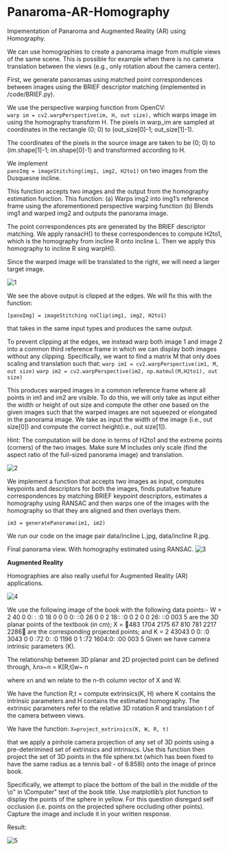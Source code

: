 # Panaroma-AR-Homography
Impementation of Panaroma and Augmented Reality (AR) using Homography.

We can use homographies to create a panorama image from multiple views of the same scene. This is possible for example when there is no camera translation between the views (e.g., only rotation about the camera center).

First, we generate panoramas using matched point correspondences between images using the BRIEF descriptor matching (implemented in /code/BRIEF.py). 

We use the perspective warping function from OpenCV:     
```warp im = cv2.warpPerspective(im, H, out size),```
which warps image im using the homography transform H. 
The pixels in warp_im are sampled at coordinates in the rectangle (0; 0) to (out_size[0]-1; out_size[1]-1).

The coordinates of the pixels in the source image are taken to be (0; 0) to (im.shape[1]-1; im.shape[0]-1) and transformed according to H. 

We implement    
```panoImg = imageStitching(img1, img2, H2to1)```
on two images from the Dusquesne incline. 

This function accepts two images and the output from the homography estimation function. This function:
(a) Warps img2 into img1’s reference frame using the aforementioned perspective warping function
(b) Blends img1 and warped img2 and outputs the panorama image.

The point correspondences pts are generated by the BRIEF descriptor matching.
We apply ransacH() to these correspondences to compute H2to1, which is the homography from incline R onto incline L. Then we apply this homography to incline R sing warpH().

Since the warped image will be translated to the right, we will need a larger target image.

![1](/results/q6_1.jpg)

We see the above output is clipped at the edges. We will fix this with the function:
   
```[panoImg] = imageStitching noClip(img1, img2, H2to1)``` 

that takes in the same input types and produces the same output.

To prevent clipping at the edges, we instead warp both image 1 and image 2 into a common third reference frame in which we can display both images without any clipping. Specifically, we want to find a matrix M that only does scaling and translation
such that:
```warp im1 = cv2.warpPerspective(im1, M, out size)```
```warp im2 = cv2.warpPerspective(im2, np.matmul(M,H2to1), out size)```

This produces warped images in a common reference frame where all points in im1 and im2 are visible. To do this, we will only take as input either the width or height of out size and compute the other one based on the given images such that the warped
images are not squeezed or elongated in the panorama image. We take as input the width of the image (i.e., out size[0]) and  compute the correct height(i.e., out size[1]).

Hint: The computation will be done in terms of H2to1 and the extreme points
(corners) of the two images. Make sure M includes only scale (find the aspect ratio of the full-sized panorama image) and translation.

![2](/results/q6_2_pan.jpg)

We implement a function that accepts two images as input, computes keypoints and descriptors for both the images, finds putative feature correspondences by matching BRIEF keypoint descriptors, estimates a homography using RANSAC and then warps one of the images with the homography so that they are aligned and then overlays them.
   
```im3 = generatePanorama(im1, im2)```  

We run our code on the image pair data/incline L.jpg, data/incline R.jpg.

Final panorama view. With homography estimated using RANSAC.
![3](/results/q6_3.jpg)


**Augmented Reality**

Homographies are also really useful for Augmented Reality (AR) applications.

![4](/results/pb.jpeg)

We use the following image of the book with the following data points:-
W = 2 40 0 0: : :0 18 0 0 0 0: ::0 26 0 0 2 18:: :0 0 2 0 0 26: ::0 003 5
are the 3D planar points of the textbook (in cm);
X = 483 1704 2175 67 810 781 2217 2286
are the corresponding projected points; and
K = 2 43043 0 0: :0 3043 0 0 :72 0: :0 1196 0 1 :72 1604:0: :00 003 5
Given we have camera intrinsic parameters (K).

The relationship between 3D planar and 2D projected point can be defined through,
λnx~n = K[R;t]w~ n 

where xn and wn relate to the n-th column vector of X and W.

We have the function R,t = compute extrinsics(K, H) where K contains the intrinsic parameters and H contains the estimated homography.
The extrinsic parameters refer to the relative 3D rotation R and translation t of the camera between views. 

We have the function:
```X=project_extrinsics(K, W, R, t)```

that we apply a pinhole camera projection of any set of 3D points using a pre-deterimined set of extrinsics and intrinsics. Use this function then project the set of 3D points in the file sphere.txt (which has been fixed to have the same radius as a tennis ball - of 6.858l) onto the image of prince book.

Specifically, we attempt to place the bottom of the ball in the middle of the \o" in \Computer" text
of the book title. Use matplotlib’s plot function to display the points of the sphere in
yellow. For this question disregard self occlusion (i.e. points on the projected sphere
occluding other points). Capture the image and include it in your written response.

Result:

![5](/results/pb2.png)
